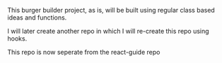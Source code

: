 This burger builder project, as is, will be built using regular class based ideas and functions.

I will later create another repo in which I will re-create this repo using hooks.

This repo is now seperate from the react-guide repo
